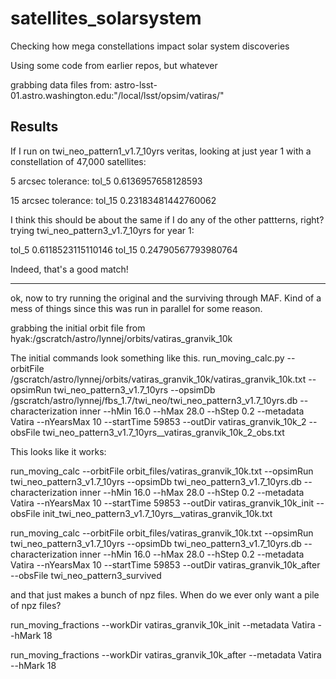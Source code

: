 # satellites_solarsystem
Checking how mega constellations impact solar system discoveries


Using some code from earlier repos, but whatever

grabbing data files from:
astro-lsst-01.astro.washington.edu:"/local/lsst/opsim/vatiras/"




## Results

If I run on twi_neo_pattern1_v1.7_10yrs veritas, looking at just year 1 with a constellation of 47,000 satellites:

5 arcsec tolerance:
tol_5 0.6136957658128593

15 arcsec tolerance:
tol_15 0.23183481442760062

I think this should be about the same if I do any of the other pattterns, right?
trying twi_neo_pattern3_v1.7_10yrs for year 1:

tol_5 0.6118523115110146
tol_15 0.24790567793980764

Indeed, that's a good match!

-------------

ok, now to try running the original and the surviving through MAF. 
Kind of a mess of things since this was run in parallel for some reason.

grabbing the initial orbit file from hyak:/gscratch/astro/lynnej/orbits/vatiras_granvik_10k


The initial commands look something like this. 
run_moving_calc.py --orbitFile /gscratch/astro/lynnej/orbits/vatiras_granvik_10k/vatiras_granvik_10k.txt --opsimRun twi_neo_pattern3_v1.7_10yrs --opsimDb /gscratch/astro/lynnej/fbs_1.7/twi_neo/twi_neo_pattern3_v1.7_10yrs.db --characterization inner --hMin 16.0 --hMax 28.0 --hStep 0.2 --metadata Vatira --nYearsMax 10 --startTime 59853 --outDir vatiras_granvik_10k_2  --obsFile twi_neo_pattern3_v1.7_10yrs__vatiras_granvik_10k_2_obs.txt

This looks like it works:

run_moving_calc --orbitFile orbit_files/vatiras_granvik_10k.txt --opsimRun twi_neo_pattern3_v1.7_10yrs --opsimDb twi_neo_pattern3_v1.7_10yrs.db --characterization inner --hMin 16.0 --hMax 28.0 --hStep 0.2 --metadata Vatira --nYearsMax 10 --startTime 59853 --outDir vatiras_granvik_10k_init  --obsFile init_twi_neo_pattern3_v1.7_10yrs__vatiras_granvik_10k.txt

run_moving_calc --orbitFile orbit_files/vatiras_granvik_10k.txt --opsimRun twi_neo_pattern3_v1.7_10yrs --opsimDb twi_neo_pattern3_v1.7_10yrs.db --characterization inner --hMin 16.0 --hMax 28.0 --hStep 0.2 --metadata Vatira --nYearsMax 10 --startTime 59853 --outDir vatiras_granvik_10k_after  --obsFile twi_neo_pattern3_survived

and that just makes a bunch of npz files. When do we ever only want a pile of npz files?

run_moving_fractions --workDir vatiras_granvik_10k_init --metadata Vatira --hMark 18

run_moving_fractions --workDir vatiras_granvik_10k_after --metadata Vatira --hMark 18
